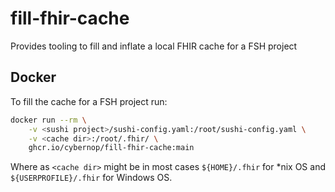 # fill-fhir-cache
Provides tooling to fill and inflate a local FHIR cache for a FSH project

## Docker

To fill the cache for a FSH project run:

```bash
docker run --rm \
    -v <sushi project>/sushi-config.yaml:/root/sushi-config.yaml \
    -v <cache dir>:/root/.fhir/ \
    ghcr.io/cybernop/fill-fhir-cache:main
```
Where as `<cache dir>` might be in most cases `${HOME}/.fhir` for *nix OS and `${USERPROFILE}/.fhir` for Windows OS.
